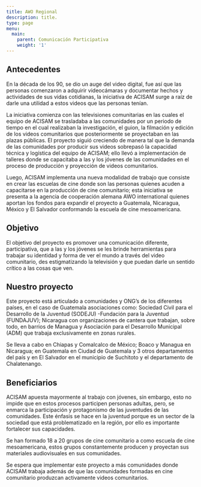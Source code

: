 ```yaml
---
title: AWO Regional
description: title.
type: page
menu:
  main:
    parent: Comunicación Participativa
    weight: '1'
---
```

## Antecedentes

En la década de los 90, se dio un auge del video digital, fue así que las personas comenzaron a adquirir videocámaras y documentar hechos y actividades de sus vidas cotidianas, la iniciativa de ACISAM surge a raíz de darle una utilidad a estos videos que las personas tenían.

La iniciativa comienza con las televisiones comunitarias en las cuales el equipo de ACISAM se trasladaba a las comunidades por un periodo de tiempo en el cual realizaban la investigación, el guion, la filmación y edición de los videos comunitarios que posteriormente se proyectaban en las plazas públicas. El proyecto siguió creciendo de manera tal que la demanda de las comunidades por producir sus videos sobrepasó la capacidad técnica y logística del equipo de ACISAM; ello llevó a implementación de talleres donde se capacitaba a las y los jóvenes de las comunidades en el proceso de producción y proyección de videos comunitarios.

Luego, ACISAM implementa una nueva modalidad de trabajo que consiste en crear las escuelas de cine donde son las personas quienes acuden a capacitarse en la producción de cine comunitario; esta iniciativa se presenta a la agencia de cooperación alemana AWO international quienes aportan los fondos para expandir el proyecto a Guatemala, Nicaragua, México y El Salvador conformando la escuela de cine mesoamericana. 

## Objetivo

El objetivo del proyecto es promover una comunicación diferente, participativa, que a las y los jóvenes se les brinde herramientas para trabajar su identidad y forma de ver el mundo a través del video comunitario, des estigmatizando la televisión y que puedan darle un sentido crítico a las cosas que ven.

## Nuestro proyecto

Este proyecto está articulado a comunidades y ONG’s de los diferentes países, en el caso de Guatemala asociaciones como: Sociedad Civil para el Desarrollo de la Juventud (SODEJU) -Fundación para la Juventud (FUNDAJUV); Nicaragua con organizaciones de cantera que trabajan, sobre todo, en barrios de Managua y Asociación para el Desarrollo Municipal (ADM) que trabaja exclusivamente en zonas rurales.

Se lleva a cabo en Chiapas y Comalcalco de México; Boaco y Managua en Nicaragua; en Guatemala en Ciudad de Guatemala y 3 otros departamentos del país y en El Salvador en el municipio de Suchitoto y el departamento de Chalatenango. 

## Beneficiarios

ACISAM apuesta mayormente al trabajo con jóvenes, sin embargo, esto no impide que en estos procesos participen personas adultas, pero, se enmarca la participación y protagonismo de las juventudes de las comunidades. Este énfasis se hace en la juventud porque es un sector de la sociedad que está problematizado en la región, por ello es importante fortalecer sus capacidades.

Se han formado 18 a 20 grupos de cine comunitario a como escuela de cine mesoamericana, estos grupos constantemente producen y proyectan sus materiales audiovisuales en sus comunidades.

Se espera que implementar este proyecto a más comunidades donde ACISAM trabaja además de que las comunidades formadas en cine comunitario produzcan activamente videos comunitarios.
